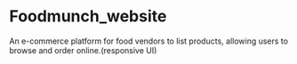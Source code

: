 # Foodmunch_website
An e-commerce platform for food vendors to list products, allowing users to browse and order online.(responsive UI)
